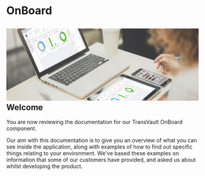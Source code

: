 OnBoard
===============
![Welcome](../images/welcome.jpg)
Welcome
---------------

You are now reviewing the documentation for our TransVault OnBoard component.

Our aim with this documentation is to give you an overview of what you can see inside the application, along with examples of how to find out specific things relating to your environment. We've based these examples on information that some of our customers have provided, and asked us about whilst developing the product.
